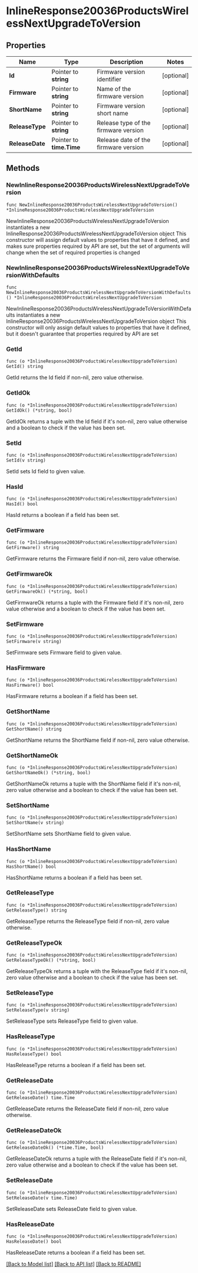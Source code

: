 # InlineResponse20036ProductsWirelessNextUpgradeToVersion

## Properties

Name | Type | Description | Notes
------------ | ------------- | ------------- | -------------
**Id** | Pointer to **string** | Firmware version identifier | [optional] 
**Firmware** | Pointer to **string** | Name of the firmware version | [optional] 
**ShortName** | Pointer to **string** | Firmware version short name | [optional] 
**ReleaseType** | Pointer to **string** | Release type of the firmware version | [optional] 
**ReleaseDate** | Pointer to **time.Time** | Release date of the firmware version | [optional] 

## Methods

### NewInlineResponse20036ProductsWirelessNextUpgradeToVersion

`func NewInlineResponse20036ProductsWirelessNextUpgradeToVersion() *InlineResponse20036ProductsWirelessNextUpgradeToVersion`

NewInlineResponse20036ProductsWirelessNextUpgradeToVersion instantiates a new InlineResponse20036ProductsWirelessNextUpgradeToVersion object
This constructor will assign default values to properties that have it defined,
and makes sure properties required by API are set, but the set of arguments
will change when the set of required properties is changed

### NewInlineResponse20036ProductsWirelessNextUpgradeToVersionWithDefaults

`func NewInlineResponse20036ProductsWirelessNextUpgradeToVersionWithDefaults() *InlineResponse20036ProductsWirelessNextUpgradeToVersion`

NewInlineResponse20036ProductsWirelessNextUpgradeToVersionWithDefaults instantiates a new InlineResponse20036ProductsWirelessNextUpgradeToVersion object
This constructor will only assign default values to properties that have it defined,
but it doesn't guarantee that properties required by API are set

### GetId

`func (o *InlineResponse20036ProductsWirelessNextUpgradeToVersion) GetId() string`

GetId returns the Id field if non-nil, zero value otherwise.

### GetIdOk

`func (o *InlineResponse20036ProductsWirelessNextUpgradeToVersion) GetIdOk() (*string, bool)`

GetIdOk returns a tuple with the Id field if it's non-nil, zero value otherwise
and a boolean to check if the value has been set.

### SetId

`func (o *InlineResponse20036ProductsWirelessNextUpgradeToVersion) SetId(v string)`

SetId sets Id field to given value.

### HasId

`func (o *InlineResponse20036ProductsWirelessNextUpgradeToVersion) HasId() bool`

HasId returns a boolean if a field has been set.

### GetFirmware

`func (o *InlineResponse20036ProductsWirelessNextUpgradeToVersion) GetFirmware() string`

GetFirmware returns the Firmware field if non-nil, zero value otherwise.

### GetFirmwareOk

`func (o *InlineResponse20036ProductsWirelessNextUpgradeToVersion) GetFirmwareOk() (*string, bool)`

GetFirmwareOk returns a tuple with the Firmware field if it's non-nil, zero value otherwise
and a boolean to check if the value has been set.

### SetFirmware

`func (o *InlineResponse20036ProductsWirelessNextUpgradeToVersion) SetFirmware(v string)`

SetFirmware sets Firmware field to given value.

### HasFirmware

`func (o *InlineResponse20036ProductsWirelessNextUpgradeToVersion) HasFirmware() bool`

HasFirmware returns a boolean if a field has been set.

### GetShortName

`func (o *InlineResponse20036ProductsWirelessNextUpgradeToVersion) GetShortName() string`

GetShortName returns the ShortName field if non-nil, zero value otherwise.

### GetShortNameOk

`func (o *InlineResponse20036ProductsWirelessNextUpgradeToVersion) GetShortNameOk() (*string, bool)`

GetShortNameOk returns a tuple with the ShortName field if it's non-nil, zero value otherwise
and a boolean to check if the value has been set.

### SetShortName

`func (o *InlineResponse20036ProductsWirelessNextUpgradeToVersion) SetShortName(v string)`

SetShortName sets ShortName field to given value.

### HasShortName

`func (o *InlineResponse20036ProductsWirelessNextUpgradeToVersion) HasShortName() bool`

HasShortName returns a boolean if a field has been set.

### GetReleaseType

`func (o *InlineResponse20036ProductsWirelessNextUpgradeToVersion) GetReleaseType() string`

GetReleaseType returns the ReleaseType field if non-nil, zero value otherwise.

### GetReleaseTypeOk

`func (o *InlineResponse20036ProductsWirelessNextUpgradeToVersion) GetReleaseTypeOk() (*string, bool)`

GetReleaseTypeOk returns a tuple with the ReleaseType field if it's non-nil, zero value otherwise
and a boolean to check if the value has been set.

### SetReleaseType

`func (o *InlineResponse20036ProductsWirelessNextUpgradeToVersion) SetReleaseType(v string)`

SetReleaseType sets ReleaseType field to given value.

### HasReleaseType

`func (o *InlineResponse20036ProductsWirelessNextUpgradeToVersion) HasReleaseType() bool`

HasReleaseType returns a boolean if a field has been set.

### GetReleaseDate

`func (o *InlineResponse20036ProductsWirelessNextUpgradeToVersion) GetReleaseDate() time.Time`

GetReleaseDate returns the ReleaseDate field if non-nil, zero value otherwise.

### GetReleaseDateOk

`func (o *InlineResponse20036ProductsWirelessNextUpgradeToVersion) GetReleaseDateOk() (*time.Time, bool)`

GetReleaseDateOk returns a tuple with the ReleaseDate field if it's non-nil, zero value otherwise
and a boolean to check if the value has been set.

### SetReleaseDate

`func (o *InlineResponse20036ProductsWirelessNextUpgradeToVersion) SetReleaseDate(v time.Time)`

SetReleaseDate sets ReleaseDate field to given value.

### HasReleaseDate

`func (o *InlineResponse20036ProductsWirelessNextUpgradeToVersion) HasReleaseDate() bool`

HasReleaseDate returns a boolean if a field has been set.


[[Back to Model list]](../README.md#documentation-for-models) [[Back to API list]](../README.md#documentation-for-api-endpoints) [[Back to README]](../README.md)


